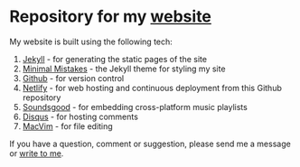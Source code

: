 # Repository for my [website](https://www.aravindiyer.com)

My website is built using the following tech:
1. [Jekyll](https://jekyllrb.com/) - for generating the static pages of the site
2. [Minimal Mistakes](https://mmistakes.github.io/minimal-mistakes/) - the Jekyll theme for styling my site
3. [Github](https://github.com/) - for version control
4. [Netlify](https://www.netlify.com/) - for web hosting and continuous deployment from this Github repository
5. [Soundsgood](https://soundsgood.co) - for embedding cross-platform music playlists
6. [Disqus](https://disqus.com/) - for hosting comments
7. [MacVim](https://github.com/macvim-dev/macvim) - for file editing

If you have a question, comment or suggestion, please send me a message or [write to me](mailto:feedback@aravindiyer.com).
